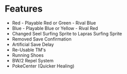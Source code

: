 # Features

- Red  - Playable Red or Green
	   - Rival Blue
- Blue - Playable Blue or Yellow
	   - Rival Red
- Changed Seel Surfing Sprite to Lapras Surfing Sprite
- Removed Save Confirmation
- Artificial Save Delay
- Re-Usable TM's
- Running Shoes
- BW/2 Repel System
- PokeCenter (Quicker Healing)